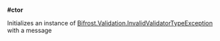 **#ctor**

Initializes an instance of [Bifrost.Validation.InvalidValidatorTypeException](Bifrost.Validation.InvalidValidatorTypeException) with a message

